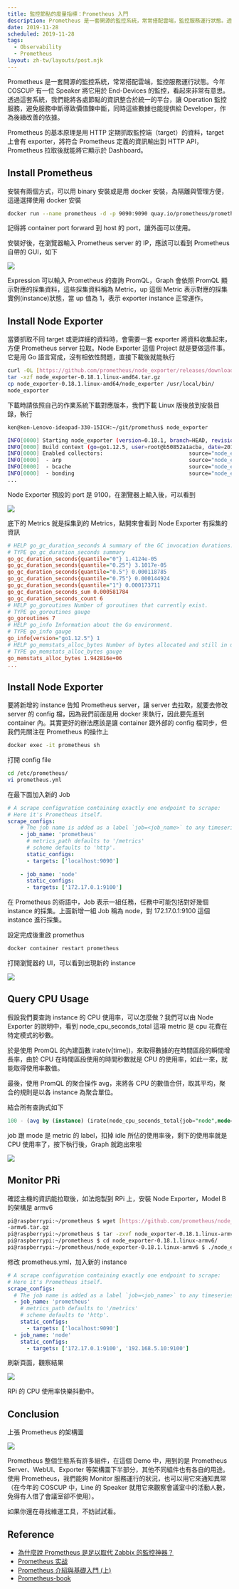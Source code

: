 ```yaml
---
title: 監控節點的度量指標：Prometheus 入門
description: Prometheus 是一套開源的監控系統，常常搭配雲端，監控服務運行狀態。透過這套系統，我們能將各處節點的資訊整合於統一的平台，讓 Operation 監控服務，避免服務中斷導致價值鍊中斷，同時這些數據也能提供給 Developer，作為後續改善的依據。…
date: 2019-11-28
scheduled: 2019-11-28
tags:
  - Observability
  - Prometheus
layout: zh-tw/layouts/post.njk
---
```


Prometheus 是一套開源的監控系統，常常搭配雲端，監控服務運行狀態。今年 COSCUP 有一位 Speaker 將它用於 End-Devices 的監控，看起來非常有意思。透過這套系統，我們能將各處節點的資訊整合於統一的平台，讓 Operation 監控服務，避免服務中斷導致價值鍊中斷，同時這些數據也能提供給 Developer，作為後續改善的依據。

Prometheus 的基本原理是用 HTTP 定期抓取監控端（target）的資料，target 上會有 exporter，將符合 Prometheus 定義的資訊輸出到 HTTP API，Prometheus 拉取後就能將它顯示於 Dashboard。

## Install Prometheus

安裝有兩個方式，可以用 binary 安裝或是用 docker 安裝，為隔離與管理方便，這邊選擇使用 docker 安裝

```bash
docker run --name prometheus -d -p 9090:9090 quay.io/prometheus/prometheus 
```

記得將 container port forward 到 host 的 port，讓外面可以使用。

安裝好後，在瀏覽器輸入 Prometheus server 的 IP，應該可以看到 Prometheus 自帶的 GUI，如下

![](/img/posts/use-prometheus-to-monitor-end-devices/prom-1.png)

Expression 可以輸入 Prometheus 的查詢 PromQL，Graph 會依照 PromQL 顯示對應的採集資料，這些採集資料稱為 Metric，up 這個 Metric 表示對應的採集實例(instance)狀態，當 up 值為 1，表示 exporter instance 正常運作。

## Install Node Exporter

當要抓取不同 target 或更詳細的資料時，會需要一套 exporter 將資料收集起來，方便 Prometheus server 拉取。Node Exporter 這個 Project 就是要做這件事。它是用 Go 語言寫成，沒有相依性問題，直接下載後就能執行

```bash
curl -OL [https://github.com/prometheus/node_exporter/releases/download/v0.18.1/node_exporter-0.18.1.linux-amd64.tar.gz](https://github.com/prometheus/node_exporter/releases/download/v0.18.1/node_exporter-0.18.1.linux-amd64.tar.gz)
tar -xzf node_exporter-0.18.1.linux-amd64.tar.gz
cp node_exporter-0.18.1.linux-amd64/node_exporter /usr/local/bin/
node_exporter
```

下載時請依照自己的作業系統下載對應版本，我們下載 Linux 版後放到安裝目錄，執行

```bash
ken@ken-Lenovo-ideapad-330-15ICH:~/git/promethus$ node_exporter

INFO[0000] Starting node_exporter (version=0.18.1, branch=HEAD, revision=3db77732e925c08f675d7404a8c46466b2ece83e)  source="node_exporter.go:156"                                  
INFO[0000] Build context (go=go1.12.5, user=root@b50852a1acba, date=20190604-16:41:18)  source="node_exporter.go:157"              
INFO[0000] Enabled collectors:                           source="node_exporter.go:97"                         
INFO[0000]  - arp                                        source="node_exporter.go:104"                        
INFO[0000]  - bcache                                     source="node_exporter.go:104"                        
INFO[0000]  - bonding                                    source="node_exporter.go:104"
...
```

Node Exporter 預設的 port 是 9100，在瀏覽器上輸入後，可以看到

![](/img/posts/use-prometheus-to-monitor-end-devices/prom-2.png)

底下的 Metrics 就是採集到的 Metrics，點開來會看到 Node Exporter 有採集的資訊

```ini
# HELP go_gc_duration_seconds A summary of the GC invocation durations.
# TYPE go_gc_duration_seconds summary
go_gc_duration_seconds{quantile="0"} 1.4124e-05
go_gc_duration_seconds{quantile="0.25"} 3.1017e-05
go_gc_duration_seconds{quantile="0.5"} 0.000118785
go_gc_duration_seconds{quantile="0.75"} 0.000144924
go_gc_duration_seconds{quantile="1"} 0.000173711
go_gc_duration_seconds_sum 0.000581784
go_gc_duration_seconds_count 6
# HELP go_goroutines Number of goroutines that currently exist.
# TYPE go_goroutines gauge
go_goroutines 7
# HELP go_info Information about the Go environment.
# TYPE go_info gauge
go_info{version="go1.12.5"} 1
# HELP go_memstats_alloc_bytes Number of bytes allocated and still in use.
# TYPE go_memstats_alloc_bytes gauge
go_memstats_alloc_bytes 1.942816e+06
...
```

## Install Node Exporter

要將新增的 instance 告知 Prometheus server，讓 server 去拉取，就要去修改 server 的 config 檔，因為我們前面是用 docker 來執行，因此要先進到 container 內。其實更好的辦法應該是讓 container 跟外部的 config 檔同步，但我們先關注在 Prometheus 的操作上

```bash
docker exec -it prometheus sh
```

打開 config file

```bash
cd /etc/prometheus/
vi prometheus.yml
```

在最下面加入新的 Job

```yaml
# A scrape configuration containing exactly one endpoint to scrape:
# Here it's Prometheus itself.    
scrape_configs:     
    # The job name is added as a label `job=<job_name>` to any timeseries scraped from this config.       
    - job_name: 'prometheus'          
      # metrics_path defaults to '/metrics'  
      # scheme defaults to 'http'.                          
      static_configs:             
      - targets: ['localhost:9090']
                    
    - job_name: 'node'
      static_configs:
      - targets: ['172.17.0.1:9100']
```

在 Prometheus 的術語中，Job 表示一組任務，任務中可能包括對好幾個 instance 的採集。上面新增一組 Job 稱為 node，對 172.17.0.1:9100 這個 instance 進行採集。

設定完成後重啟 promethus

```bash
docker container restart prometheus
```

打開瀏覽器的 UI，可以看到出現新的 instance

![](/img/posts/use-prometheus-to-monitor-end-devices/prom-3.png)

## Query CPU Usage

假設我們要查詢 instance 的 CPU 使用率，可以怎麼做？我們可以由 Node Exporter 的說明中，看到 node_cpu_seconds_total 這項 metric 是 cpu 花費在特定模式的秒數。

於是使用 PromQL 的內建函數 irate(v[time])，來取得數據的在時間區段的瞬間增長率，由於 CPU 在時間區段使用的時間秒數就是 CPU 的使用率，如此一來，就能取得使用率數值。

最後，使用 PromQL 的聚合操作 avg，來將各 CPU 的數值合併，取其平均，聚合的規則是以各 instance 為聚合單位。

結合所有查詢式如下

```sql
100 - (avg by (instance) (irate(node_cpu_seconds_total{job="node",mode="idle"}[5m])) * 100)
```

job 跟 mode 是 metric 的 label，扣掉 idle 所佔的使用率後，剩下的使用率就是 CPU 使用率了，按下執行後，Graph 就跑出來啦

![](/img/posts/use-prometheus-to-monitor-end-devices/prom-4.png)

## Monitor PRi

確認主機的資訊能拉取後，如法炮製到 RPi 上，安裝 Node Exporter，Model B 的架構是 armv6

```bash
pi@raspberrypi:~/prometheus $ wget [https://github.com/prometheus/node_exporter/releases/download/v0.18.1/node_exporter-0.18.1.linux](https://github.com/prometheus/node_exporter/releases/download/v0.18.1/node_exporter-0.18.1.linux)
-armv6.tar.gz
pi@raspberrypi:~/prometheus $ tar -zxvf node_exporter-0.18.1.linux-armv6.tar.gz
pi@raspberrypi:~/prometheus $ cd node_exporter-0.18.1.linux-armv6/
pi@raspberrypi:~/prometheus/node_exporter-0.18.1.linux-armv6 $ ./node_exporter
```

修改 prometheus.yml，加入新的 instance

```yaml
# A scrape configuration containing exactly one endpoint to scrape:
# Here it's Prometheus itself.
scrape_configs:
  # The job name is added as a label `job=<job_name>` to any timeseries scraped from this config.
  - job_name: 'prometheus'
    # metrics_path defaults to '/metrics'
    # scheme defaults to 'http'.
    static_configs:
      - targets: ['localhost:9090']
  - job_name: 'node'
    static_configs:
      - targets: ['172.17.0.1:9100', '192.168.5.10:9100']
```

刷新頁面，觀察結果

![](/img/posts/use-prometheus-to-monitor-end-devices/prom-5.png)

RPi 的 CPU 使用率快樂抖動中。

## Conclusion

上張 Prometheus 的架構圖

![](/img/posts/use-prometheus-to-monitor-end-devices/prom-6.jpg)

Prometheus 整個生態系有許多組件，在這個 Demo 中，用到的是 Prometheus Server、WebUI、Exporter 等架構圖下半部分，其他不同組件也有各自的用途。使用 Prometheus，我們能夠 Monitor 服務運行的狀況，也可以用它來通知異常（在今年的 COSCUP 中，Line 的 Speaker 就用它來觀察會議室中的活動人數，免得有人借了會議室卻不使用）。

如果你還在尋找維運工具，不妨試試看。

## Reference

- [為什麼說 Prometheus 是足以取代 Zabbix 的監控神器？](https://zhuanlan.zhihu.com/p/91215371)
- [Prometheus 实战](https://songjiayang.gitbooks.io/prometheus/content/)
- [Prometheus 介紹與基礎入門 (上)](https://www.inwinstack.com/2018/11/14/prometheus-introduction-1/)
- [Prometheus-book](https://yunlzheng.gitbook.io/prometheus-book/)
